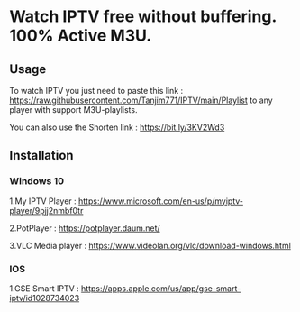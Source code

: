 # Watch IPTV free without buffering. 100% Active M3U.

## Usage
To watch IPTV you just need to paste this link : https://raw.githubusercontent.com/Tanjim771/IPTV/main/Playlist to any player with support M3U-playlists.

You can also use the Shorten link : https://bit.ly/3KV2Wd3

## Installation

### Windows 10
1.My IPTV Player : https://www.microsoft.com/en-us/p/myiptv-player/9pjj2nmbf0tr

2.PotPlayer : https://potplayer.daum.net/

3.VLC Media player : https://www.videolan.org/vlc/download-windows.html

### IOS
1.GSE Smart IPTV : https://apps.apple.com/us/app/gse-smart-iptv/id1028734023
